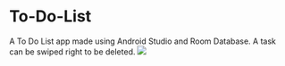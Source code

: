 # To-Do-List
A To Do List app made using Android Studio and Room Database. A task can be swiped right to be deleted.
![]("https://github.com/amishaagg/To-Do-List/blob/master/Notes%20demo.gif)
